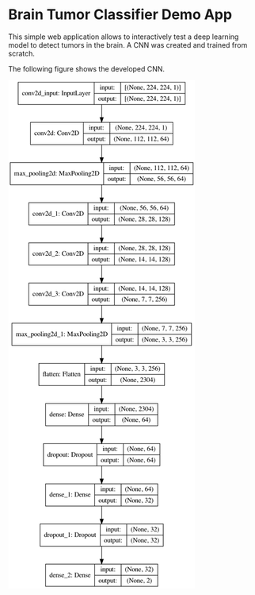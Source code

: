 # Brain Tumor Classifier Demo App

This simple web application allows to interactively test a deep learning model to detect tumors in the brain. 
A CNN was created and trained from scratch.

The following figure shows the developed CNN.

![CNN Model](model.png "CNN Model")